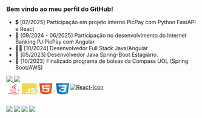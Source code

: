 ### Bem vindo ao meu perfil do GitHub!
- 💲 [07/2025] Participação em projeto interno PicPay com Python FastAPI e React
- 🏦 [09/2024 - 06/2025] Participação no desenvolvimento do Internet Banking PJ PicPay com Angular
- ✌🏻 [10/2024] Desenvolvedor Full Stack Java/Angular
- 🔭 [05/2023] Desenvolvedor Java Spring-Boot Estagiário.
- 🌱 [10/2023] Finalizado programa de bolsas da Compass UOL (Spring Boot/AWS)
<div align="left">
  <a href="https://github.com/joaovmundel">
    <img height="180em" src="https://github-readme-stats.vercel.app/api/top-langs/?username=joaovmundel&layout=compact&langs_count=7&theme=tokyonight"/>
    <img height="180em"  src="http://github-readme-streak-stats.herokuapp.com?user=joaovmundel&theme=tokyonight&date_format=j%20M%5B%20Y%5D&locale=pt-br"/>
  </a>
</div>
<div style="display: inline-flex"><br>
  <a href="https://github.com/joaovmundel/EcoSaver"><img align="center" alt="Java-Icon" height="30" width="40" src="https://raw.githubusercontent.com/devicons/devicon/master/icons/java/java-plain.svg">
  <a href="https://github.com/joaovmundel/Estrutura-De-Dados"><img align="center" alt="JavaScript-Icon" height="30" width="40" src="https://raw.githubusercontent.com/devicons/devicon/master/icons/javascript/javascript-plain.svg">
  <img align="center" alt="Html-Icon" height="30" width="40" src="https://raw.githubusercontent.com/devicons/devicon/master/icons/html5/html5-original.svg">
  <img align="center" alt="Css-Icon" height="30" width="40" src="https://raw.githubusercontent.com/devicons/devicon/master/icons/css3/css3-original.svg"></a>
  <a href="https://github.com/joaovmundel/EcoSaver"><img align="center" alt="React-Icon" height="30" width="40" src="https://cdn.worldvectorlogo.com/logos/react-2.svg" /></a>
</div>
  
  ##
 
<div> 
  <a href="https://instagram.com/victor.mundel" target="_blank"><img src="https://img.shields.io/badge/-Instagram-%23E4405F?style=for-the-badge&logo=instagram&logoColor=white" target="_blank"></a>
  <a href="https://discord.gg/wwdFMuAdBw" target="_blank"><img src="https://img.shields.io/badge/Discord-7289DA?style=for-the-badge&logo=discord&logoColor=white" target="_blank"></a> 
  <a href = "mailto:joaovictormundel@gmail.com"><img src="https://img.shields.io/badge/-Gmail-%23333?style=for-the-badge&logo=gmail&logoColor=white" target="_blank"></a>
  <a href="https://www.linkedin.com/in/joão-victor-mundel-4978a7206/" target="_blank"><img src="https://img.shields.io/badge/-LinkedIn-%230077B5?style=for-the-badge&logo=linkedin&logoColor=white" target="_blank"></a> 
 
</div>
